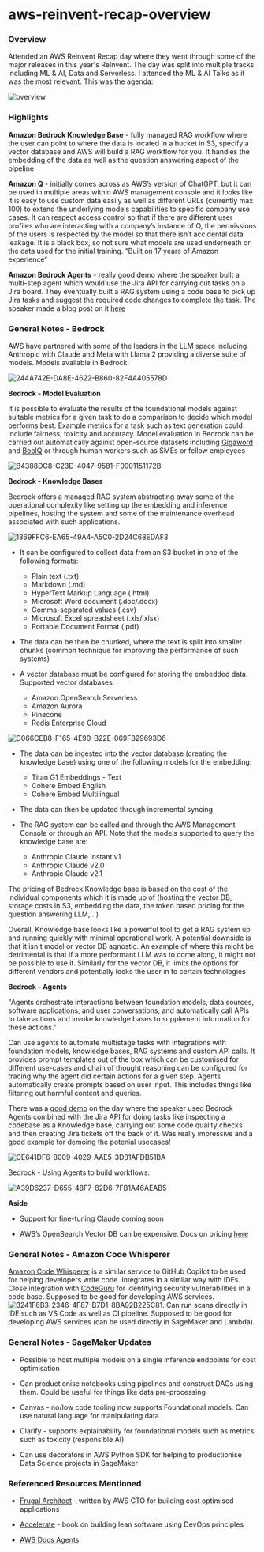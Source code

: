 # aws-reinvent-recap-overview

### Overview

Attended an AWS Reinvent Recap day where they went through some of the major releases in this year's ReInvent. The day was split into multiple tracks including ML & AI, Data and Serverless. I attended the ML & AI Talks as it was the most relevant. This was the agenda:

![overview](https://github.com/baldpanda/aws-reinvent-recap-overview/assets/37364932/3b6f3d39-ec84-4c0b-b383-299bd1845277)

### Highlights

**Amazon Bedrock Knowledge Base**  - fully managed RAG workflow where the user can point to where the data is located in a bucket in S3, specify a vector database and AWS will build a RAG workflow for you. It handles the embedding of the data as well as the question answering aspect of the pipeline

**Amazon Q** - initially comes across as AWS’s version of ChatGPT, but it can be used in multiple areas within AWS management console and it looks like it is easy to use custom data easily as well as different URLs (currently max 100) to extend the underlying models capabilities to specific company use cases. It can respect access control so that if there are different user profiles who are interacting with a company’s instance of Q, the permissions of the users is respected by the model so that there isn’t accidental data leakage. It is a black box, so not sure what models are used underneath or the data used for the initial training. “Built on 17 years of Amazon experience“ 

**Amazon Bedrock Agents** - really good demo where the speaker built a multi-step agent which would use the Jira API for carrying out tasks on a Jira board. They eventually built a RAG system using a code base to pick up Jira tasks and suggest the required code changes to complete the task. The speaker made a blog post on it [here](https://makit.net/blog/bedrock-agents-and-knowledge-bases-part-2/)   


### General Notes - Bedrock

AWS have partnered with some of the leaders in the LLM space including Anthropic with Claude and Meta with Llama 2 providing a diverse suite of models. Models available in Bedrock:

![244A742E-DA8E-4622-B860-82F4A405578D](https://github.com/baldpanda/aws-reinvent-recap-overview/assets/37364932/5c24590a-e692-456f-bebb-629d887425c8)


**Bedrock - Model Evaluation**

It is possible to evaluate the results of the foundational models against suitable metrics for a given task to do a comparison to decide which model performs best. Example metrics for a task such as text generation could include fairness, toxicity and accuracy. Model evaluation in Bedrock can be carried out automatically against open-source datasets including [Gigaword](https://huggingface.co/datasets/gigaword) and [BoolQ](https://huggingface.co/datasets/google/boolq) or through human workers such as SMEs or fellow employees

![B4388DC8-C23D-4047-9581-F0001151172B](https://github.com/baldpanda/aws-reinvent-recap-overview/assets/37364932/ec4860eb-3e90-4688-9a68-c5bc32330736)

**Bedrock - Knowledge Bases**

Bedrock offers a managed RAG system abstracting away some of the operational complexity like setting up the embedding and inference pipelines, hosting the system and some of the maintenance overhead associated with such applications. 

![1869FFC6-EA65-49A4-A5C0-2D24C68EDAF3](https://github.com/baldpanda/aws-reinvent-recap-overview/assets/37364932/261436b3-71d7-442b-b20d-df77b37345dc)

* It can be configured to collect data from an S3 bucket in one of the following formats:
  * Plain text (.txt)
  * Markdown (.md)
  * HyperText Markup Language (.html)
  * Microsoft Word document (.doc/.docx)
  * Comma-separated values (.csv)
  * Microsoft Excel spreadsheet (.xls/.xlsx)
  * Portable Document Format (.pdf)
 
* The data can be then be chunked, where the text is split into smaller chunks (common technique for improving the performance of such systems)

* A vector database must be configured for storing the embedded data. Supported vector databases:
  * Amazon OpenSearch Serverless
  * Amazon Aurora
  * Pinecone
  * Redis Enterprise Cloud

![D066CEB8-F165-4E90-B22E-069F829693D6](https://github.com/baldpanda/aws-reinvent-recap-overview/assets/37364932/14231e1b-9b69-4311-aab9-f0e99d72f8da)

* The data can be ingested into the vector database (creating the knowledge base) using one of the following models for the embedding:
  * Titan G1 Embeddings - Text
  * Cohere Embed English
  * Cohere Embed Multilingual
 
* The data can then be updated through incremental syncing

* The RAG system can be called and through the AWS Management Console or through an API. Note that the models supported to query the knowledge base are:
  * Anthropic Claude Instant v1
  * Anthropic Claude v2.0
  * Anthropic Claude v2.1

The pricing of Bedrock Knowledge base is based on the cost of the individual components which it is made up of (hosting the vector DB, storage costs in S3, embedding the data, the token based pricing for the question answering LLM,...)

Overall, Knowledge base looks like a powerful tool to get a RAG system up and running quickly with minimal operational work. A potential downside is that it isn't model or vector DB agnostic. An example of where this might be detrimental is that if a more performant LLM was to come along, it might not be possible to use it. Similarly for the vector DB, it limits the options for different vendors and potentially locks the user in to certain technologies

**Bedrock - Agents**

"Agents orchestrate interactions between foundation models, data sources, software applications, and user conversations, and automatically call APIs to take actions and invoke knowledge bases to supplement information for these actions." 

Can use agents to automate multistage tasks with integrations with foundation models, knowledge bases, RAG systems and custom API calls. It provides prompt templates out of the box which can be customised for different use-cases and chain of thought reasoning can be configured for tracing why the agent did certain actions for a given step. Agents automatically create prompts based on user input. This includes things like filtering out harmful content and queries.


There was a [good demo](https://makit.net/blog/bedrock-agents-and-knowledge-bases-part-2/) on the day where the speaker used Bedrock Agents combined with the Jira API for doing tasks like inspecting a codebase as a Knowledge base, carrying out some code quality checks and then creating Jira tickets off the back of it. Was really impressive and a good example for demoing the potenial usecases!

![CE641DF6-8009-4029-AAE5-3D81AFDB51BA](https://github.com/baldpanda/aws-reinvent-recap-overview/assets/37364932/91e0f66f-f40b-4221-a318-be7cfcfc50c1)

Bedrock - Using Agents to build workflows:

![A39D6237-D655-48F7-82D6-7FB1A46AEAB5](https://github.com/baldpanda/aws-reinvent-recap-overview/assets/37364932/07c6367f-a4ee-42c8-b60d-f4fffdf50e51)

**Aside**

* Support for fine-tuning Claude coming soon

* AWS’s OpenSearch Vector DB can be expensive. Docs on pricing [here](https://aws.amazon.com/opensearch-service/pricing/)

### General Notes - Amazon Code Whisperer

[Amazon Code Whisperer](https://aws.amazon.com/pm/codewhisperer) is a similar service to GitHub Copilot to be used for helping developers write code. Integrates in a similar way with IDEs. Close integration with [CodeGuru](https://aws.amazon.com/codeguru/) for identifying security vulnerabilities in a code base. Supposed to be good for developing AWS services.
![3241F6B3-2346-4F87-B7D1-8BA92B225C81](https://github.com/baldpanda/aws-reinvent-recap-overview/assets/37364932/deb6a112-83c2-412d-9e0f-128e54e76fc1). Can run scans directly in IDE such as VS Code as well as CI pipeline. Supposed to be good for developing AWS services (can be used directly in SageMaker and Lambda).

### General Notes - SageMaker Updates

* Possible to host multiple models on a single inference endpoints for cost optimisation

* Can productionise notebooks using pipelines and construct DAGs using them. Could be useful for things like data pre-processing

* Canvas - no/low code tooling now supports Foundational models. Can use natural language for manipulating data

* Clarify - supports explainability for foundational models such as metrics such as toxicity (responsible AI)

* Can use decorators in AWS Python SDK for helping to productionise Data Science projects in SageMaker

### Referenced Resources Mentioned 

* [Frugal Architect](https://www.thefrugalarchitect.com/) - written by AWS CTO for building cost optimised applications

* [Accelerate](https://www.amazon.co.uk/Accelerate-Software-Performing-Technology-Organizations/) - book on building lean software using DevOps principles

* [AWS Docs Agents](https://docs.aws.amazon.com/bedrock/latest/userguide/agents.html)
